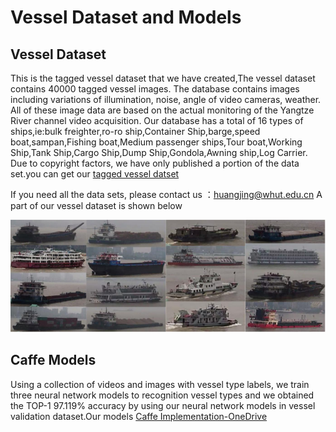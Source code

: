 Vessel Dataset and Models
=======
Vessel Dataset
------
This is the tagged vessel dataset that we have created,The vessel dataset contains 40000 tagged vessel images. 
The database contains images including variations of illumination, noise,  angle of video cameras, weather. 
All of these image data are based on the actual monitoring of the Yangtze River channel video acquisition.
Our database has a total of 16 types of ships,ie:bulk freighter,ro-ro ship,Container Ship,barge,speed boat,sampan,Fishing boat,Medium passenger ships,Tour boat,Working Ship,Tank Ship,Cargo Ship,Dump Ship,Gondola,Awning ship,Log Carrier.
Due to copyright factors, we have only published a portion of the data set.you can get our [tagged vessel datset](https://1drv.ms/u/s!Akh-8dX-yfy-gxJz-UGNAaOfk6MS)


If you need all the data sets, please contact us ：huangjing@whut.edu.cn
A part of our vessel dataset is shown below

![](https://github.com/yzjdz/Vessel-recogniton/blob/master/img/example.png?raw=true)



Caffe Models
-----
Using a collection of videos and images with vessel type labels, we train three neural network models to recognition vessel types and we obtained the TOP-1 97.119% accuracy by using our neural network models in vessel validation dataset.Our models [Caffe Implementation-OneDrive](https://pan.baidu.com/s/1bptZbA3)

